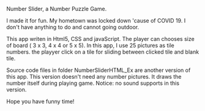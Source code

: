 Number Slider, a Number Puzzle Game.

I made it for fun. My hometown was locked down 'cause of COVID 19. I don't have anything to do and cannot going outdoor.

This app writen in Html5, CSS  and javaScript. The player can chooses size of board ( 3 x 3, 4 x 4 or 5 x 5). 
In this app, I use 25 pictures as tile numbers. the playyer click on a tile for sliding between clicked tile and blank tile.

Source code files in folder NumberSliderHTML_Ex are another version of this app. This version doesn't need any number pictures.
It draws the number itself during playing game. 
Notice: no sound supports in this version.

Hope you have funny time!


